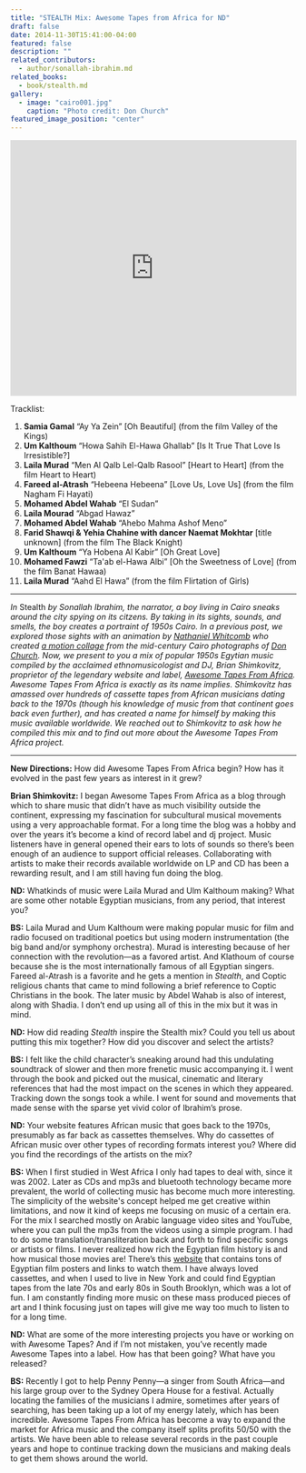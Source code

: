 ```yaml
---
title: "STEALTH Mix: Awesome Tapes from Africa for ND"
draft: false
date: 2014-11-30T15:41:00-04:00
featured: false
description: ""
related_contributors:
  - author/sonallah-ibrahim.md
related_books:
  - book/stealth.md
gallery:
  - image: "cairo001.jpg"
    caption: "Photo credit: Don Church"
featured_image_position: "center"
---
```


<iframe frameborder="no" height="450" scrolling="no" src="https://w.soundcloud.com/player/?url=https%3A//api.soundcloud.com/tracks/156754773&amp;auto_play=false&amp;hide_related=false&amp;show_comments=true&amp;show_user=true&amp;show_reposts=false&amp;visual=true" width="100%"></iframe>

Tracklist:

1. **Samia Gamal** “Ay Ya Zein” [Oh Beautiful] (from the film Valley of the Kings)
2. **Um Kalthoum** “Howa Sahih El-Hawa Ghallab” [Is It True That Love Is Irresistible?]
3. **Laila Murad** “Men Al Qalb Lel-Qalb Rasool” [Heart to Heart]
(from the film Heart to Heart)
4. **Fareed al-Atrash** “Hebeena Hebeena” [Love Us, Love Us]
(from the film Nagham Fi Hayati)
5. **Mohamed Abdel Wahab** “El Sudan”
6. **Laila Mourad** “Abgad Hawaz”
7. **Mohamed Abdel Wahab** “Ahebo Mahma Ashof Meno”
8. **Farid Shawqi & Yehia Chahine with dancer Naemat Mokhtar** [title unknown]
(from the film The Black Knight)
9. **Um Kalthoum** “Ya Hobena Al Kabir” [Oh Great Love]
10. **Mohamed Fawzi** “Ta'ab el-Hawa Albi” [Oh the Sweetness of Love]
(from the film Banat Hawaa)
11. **Laila Murad** “Aahd El Hawa” (from the film Flirtation of Girls)

* * *

_In_ Stealth _by Sonallah Ibrahim, the narrator, a boy living in Cairo sneaks around the city spying on its citzens. By taking in its sights, sounds, and smells, the boy creates a portraint of 1950s Cairo. In a previous post, we explored those sights with an animation by [Nathaniel Whitcomb](http://www.nathanielwhitcomb.com/) who created [a motion collage](http://ndbooks.com/blog/article/stealth-animation) from the mid-century Cairo photographs of [Don Church](http://www.coug.net/egypt/). Now, we present to you a mix of popular 1950s Egytian music compiled by the acclaimed ethnomusicologist and DJ, Brian Shimkovitz, proprietor of the legendary website and label, [Awesome Tapes From Africa](http://www.awesometapes.com/).
Awesome Tapes From Africa is exactly as its name implies. Shimkovitz has amassed over hundreds of cassette tapes from African musicians dating back to the 1970s (though his knowledge of music from that continent goes back even further), and has created a name for himself by making this music available worldwide.
We reached out to Shimkovitz to ask how he compiled this mix and to find out more about the Awesome Tapes From Africa project._

* * *

**New Directions:** How did Awesome Tapes From Africa begin? How has it evolved in the past few years as interest in it grew?

**Brian Shimkovitz:** I began Awesome Tapes From Africa as a blog through which to share music that didn’t have as much visibility outside the continent, expressing my fascination for subcultural musical movements using a very approachable format. For a long time the blog was a hobby and over the years it’s become a kind of record label and dj project. Music listeners have in general opened their ears to lots of sounds so there’s been enough of an audience to support official releases. Collaborating with artists to make their records available worldwide on LP and CD has been a rewarding result, and I am still having fun doing the blog.

**ND:** Whatkinds of music were Laila Murad and Ulm Kalthoum making? What are some other notable Egyptian musicians, from any period, that interest you?

**BS:** Laila Murad and Uum Kalthoum were making popular music for film and radio focused on traditional poetics but using modern instrumentation (the big band and/or symphony orchestra). Murad is interesting because of her connection with the revolution—as a favored artist. And Klathoum of course because she is the most internationally famous of all Egyptian singers. Fareed al-Atrash is a favorite and he gets a mention in _Stealth_, and Coptic religious chants that came to mind following a brief reference to Coptic Christians in the book. The later music by Abdel Wahab is also of interest, along with Shadia. I don’t end up using all of this in the mix but it was in mind.

**ND:** How did reading _Stealth_ inspire the Stealth mix? Could you tell us about putting this mix together? How did you discover and select the artists?

**BS:** I felt like the child character’s sneaking around had this undulating soundtrack of slower and then more frenetic music accompanying it. I went through the book and picked out the musical, cinematic and literary references that had the most impact on the scenes in which they appeared. Tracking down the songs took a while. I went for sound and movements that made sense with the sparse yet vivid color of Ibrahim’s prose.

**ND:** Your website features African music that goes back to the 1970s, presumably as far back as cassettes themselves. Why do cassettes of African music over other types of recording formats interest you? Where did you find the recordings of the artists on the mix?

**BS:** When I first studied in West Africa I only had tapes to deal with, since it was 2002. Later as CDs and mp3s and bluetooth technology became more prevalent, the world of collecting music has become much more interesting. The simplicity of the website's concept helped me get creative within limitations, and now it kind of keeps me focusing on music of a certain era.
For the mix I searched mostly on Arabic language video sites and YouTube, where you can pull the mp3s from the videos using a simple program. I had to do some translation/transliteration back and forth to find specific songs or artists or films. I never realized how rich the Egyptian film history is and how musical those movies are! There’s this [website](http://www.musicman.com/mopoc/) that contains tons of Egyptian film posters and links to watch them.
I have always loved cassettes, and when I used to live in New York and could find Egyptian tapes from the late 70s and early 80s in South Brooklyn, which was a lot of fun. I am constantly finding more music on these mass produced pieces of art and I think focusing just on tapes will give me way too much to listen to for a long time.

**ND:** What are some of the more interesting projects you have or working on with Awesome Tapes? And if I’m not mistaken, you’ve recently made Awesome Tapes into a label. How has that been going? What have you released?

**BS:** Recently I got to help Penny Penny—a singer from South Africa—and his large group over to the Sydney Opera House for a festival. Actually locating the families of the musicians I admire, sometimes after years of searching, has been taking up a lot of my energy lately, which has been incredible.
Awesome Tapes From Africa has become a way to expand the market for Africa music and the company itself splits profits 50/50 with the artists. We have been able to release several records in the past couple years and hope to continue tracking down the musicians and making deals to get them shows around the world.

